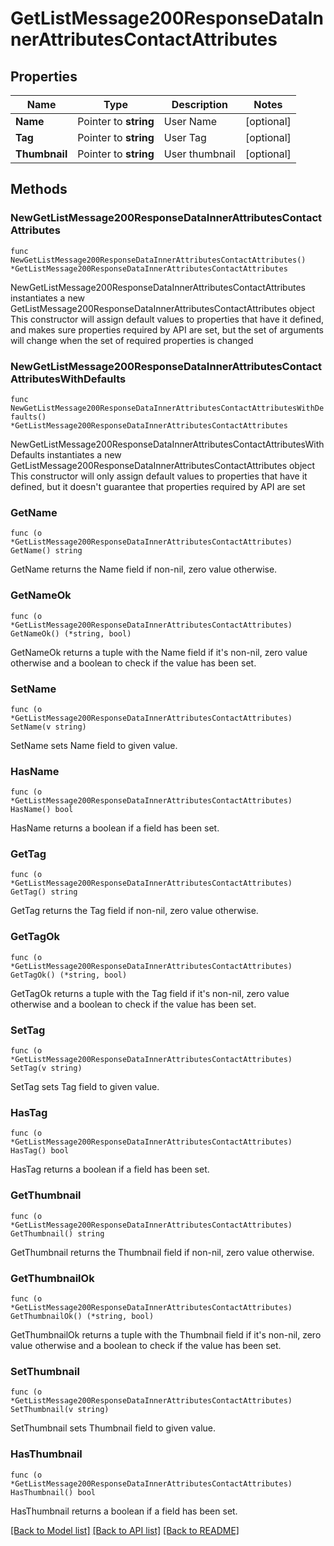 # GetListMessage200ResponseDataInnerAttributesContactAttributes

## Properties

Name | Type | Description | Notes
------------ | ------------- | ------------- | -------------
**Name** | Pointer to **string** | User Name | [optional] 
**Tag** | Pointer to **string** | User Tag | [optional] 
**Thumbnail** | Pointer to **string** | User thumbnail | [optional] 

## Methods

### NewGetListMessage200ResponseDataInnerAttributesContactAttributes

`func NewGetListMessage200ResponseDataInnerAttributesContactAttributes() *GetListMessage200ResponseDataInnerAttributesContactAttributes`

NewGetListMessage200ResponseDataInnerAttributesContactAttributes instantiates a new GetListMessage200ResponseDataInnerAttributesContactAttributes object
This constructor will assign default values to properties that have it defined,
and makes sure properties required by API are set, but the set of arguments
will change when the set of required properties is changed

### NewGetListMessage200ResponseDataInnerAttributesContactAttributesWithDefaults

`func NewGetListMessage200ResponseDataInnerAttributesContactAttributesWithDefaults() *GetListMessage200ResponseDataInnerAttributesContactAttributes`

NewGetListMessage200ResponseDataInnerAttributesContactAttributesWithDefaults instantiates a new GetListMessage200ResponseDataInnerAttributesContactAttributes object
This constructor will only assign default values to properties that have it defined,
but it doesn't guarantee that properties required by API are set

### GetName

`func (o *GetListMessage200ResponseDataInnerAttributesContactAttributes) GetName() string`

GetName returns the Name field if non-nil, zero value otherwise.

### GetNameOk

`func (o *GetListMessage200ResponseDataInnerAttributesContactAttributes) GetNameOk() (*string, bool)`

GetNameOk returns a tuple with the Name field if it's non-nil, zero value otherwise
and a boolean to check if the value has been set.

### SetName

`func (o *GetListMessage200ResponseDataInnerAttributesContactAttributes) SetName(v string)`

SetName sets Name field to given value.

### HasName

`func (o *GetListMessage200ResponseDataInnerAttributesContactAttributes) HasName() bool`

HasName returns a boolean if a field has been set.

### GetTag

`func (o *GetListMessage200ResponseDataInnerAttributesContactAttributes) GetTag() string`

GetTag returns the Tag field if non-nil, zero value otherwise.

### GetTagOk

`func (o *GetListMessage200ResponseDataInnerAttributesContactAttributes) GetTagOk() (*string, bool)`

GetTagOk returns a tuple with the Tag field if it's non-nil, zero value otherwise
and a boolean to check if the value has been set.

### SetTag

`func (o *GetListMessage200ResponseDataInnerAttributesContactAttributes) SetTag(v string)`

SetTag sets Tag field to given value.

### HasTag

`func (o *GetListMessage200ResponseDataInnerAttributesContactAttributes) HasTag() bool`

HasTag returns a boolean if a field has been set.

### GetThumbnail

`func (o *GetListMessage200ResponseDataInnerAttributesContactAttributes) GetThumbnail() string`

GetThumbnail returns the Thumbnail field if non-nil, zero value otherwise.

### GetThumbnailOk

`func (o *GetListMessage200ResponseDataInnerAttributesContactAttributes) GetThumbnailOk() (*string, bool)`

GetThumbnailOk returns a tuple with the Thumbnail field if it's non-nil, zero value otherwise
and a boolean to check if the value has been set.

### SetThumbnail

`func (o *GetListMessage200ResponseDataInnerAttributesContactAttributes) SetThumbnail(v string)`

SetThumbnail sets Thumbnail field to given value.

### HasThumbnail

`func (o *GetListMessage200ResponseDataInnerAttributesContactAttributes) HasThumbnail() bool`

HasThumbnail returns a boolean if a field has been set.


[[Back to Model list]](../README.md#documentation-for-models) [[Back to API list]](../README.md#documentation-for-api-endpoints) [[Back to README]](../README.md)


